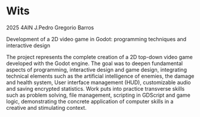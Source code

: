 # Wits
2025 4AIN J.Pedro Gregorio Barros

Development of a 2D video game in Godot: programming techniques and interactive design

The project represents the complete creation of a 2D top-down video game developed with the Godot engine. The goal was to deepen fundamental aspects of programming, interactive design and game design, integrating technical elements such as the artificial intelligence of enemies, the damage and health system,
User interface management (HUD), customizable audio and saving encrypted statistics. Work puts into practice transverse skills such as problem solving, file management, scripting in GDScript and game logic, demonstrating the concrete application of computer skills in a creative and stimulating context.
